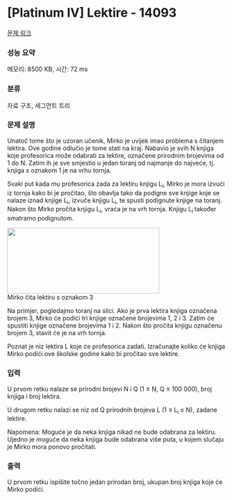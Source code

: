 # [Platinum IV] Lektire - 14093 

[문제 링크](https://www.acmicpc.net/problem/14093) 

### 성능 요약

메모리: 8500 KB, 시간: 72 ms

### 분류

자료 구조, 세그먼트 트리

### 문제 설명

<p>Unatoč tome što je uzoran učenik, Mirko je uvijek imao problema s čitanjem lektira. Ove godine odlučio je tome stati na kraj. Nabavio je svih N knjiga koje profesorica može odabrati za lektire, označene prirodnim brojevima od 1 do N. Zatim ih je sve smjestio u jedan toranj od najmanje do najveće, tj. knjiga s oznakom 1 je na vrhu tornja.</p>

<p>Svaki put kada mu profesorica zada za lektiru knjigu L<sub>i</sub>, Mirko je mora izvući iz tornja kako bi je pročitao, što obavlja tako da podigne sve knjige koje se nalaze iznad knjige L<sub>i</sub>, izvuče knjigu L<sub>i</sub>, te spusti podignute knjige na toranj. Nakon što Mirko pročita knjigu L<sub>i</sub>, vraća je na vrh tornja. Knjigu L<sub>i </sub>također smatramo podignutom. </p>

<p><img alt="" src="https://onlinejudgeimages.s3.amazonaws.com/problem/14093/%EC%8A%A4%ED%81%AC%EB%A6%B0%EC%83%B7%202017-01-02%20%EC%98%A4%ED%9B%84%204.35.48.png" style="height:151px; width:350px"><br>
Mirko čita lektiru s oznakom 3</p>

<p>Na primjer, pogledajmo toranj na slici. Ako je prva lektira knjiga označena brojem 3, Mirko će podići tri knjige označene brojevima 1, 2 i 3. Zatim će spustiti knjige označene brojevima 1 i 2. Nakon što pročita knjigu označenu brojem 3, stavit će je na vrh tornja.</p>

<p>Poznat je niz lektira L koje će profesorica zadati. Izračunajte koliko će knjiga Mirko podići ove školske godine kako bi pročitao sve lektire. </p>

### 입력 

 <p>U prvom retku nalaze se prirodni brojevi N i Q (1 ≤ N, Q ≤ 100 000), broj knjiga i broj lektira.</p>

<p>U drugom retku nalazi se niz od Q prirodnih brojeva L (1 ≤ L<sub>i </sub>≤ N), zadane lektire.</p>

<p>Napomena: Moguće je da neka knjiga nikad ne bude odabrana za lektiru. Ujedno je moguće da neka knjiga bude odabrana više puta, u kojem slučaju je Mirko mora ponovo pročitati. </p>

### 출력 

 <p>U prvom retku ispišite točno jedan prirodan broj, ukupan broj knjiga koje će Mirko podići. </p>

